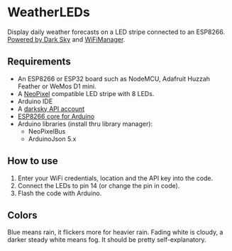 # WeatherLEDs

Display daily weather forecasts on a LED stripe connected to an ESP8266. [Powered by Dark Sky](https://darksky.net/poweredby/) and [WiFiManager](https://github.com/tzapu/WiFiManager).

## Requirements
- An ESP8266 or ESP32 board such as NodeMCU, Adafruit Huzzah Feather or WeMos D1 mini.
- A [NeoPixel](https://learn.adafruit.com/adafruit-neopixel-uberguide/neopixel-strips) compatible LED stripe with 8 LEDs.
- Arduino IDE
- A [darksky API account](https://darksky.net/dev)
- [ESP8266 core for Arduino](https://github.com/esp8266/Arduino)
- Arduino libraries (install thru library manager):
  - NeoPixelBus
  - ArduinoJson 5.x

## How to use
1. Enter your WiFi credentials, location and the API key into the code.
1. Connect the LEDs to pin 14 (or change the pin in code).
1. Flash the code with Arduino.

## Colors
Blue means rain, it flickers more for heavier rain. Fading white is cloudy, a darker steady white means fog. It should be pretty self-explanatory.
